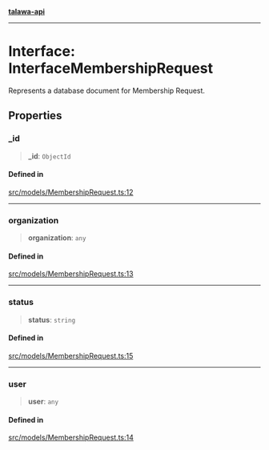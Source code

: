 [**talawa-api**](../../../README.md)

***

# Interface: InterfaceMembershipRequest

Represents a database document for Membership Request.

## Properties

### \_id

> **\_id**: `ObjectId`

#### Defined in

[src/models/MembershipRequest.ts:12](https://github.com/Suyash878/talawa-api/blob/b5a9d8b4a1ea678a3d6f5b710b3721f91a3052fc/src/models/MembershipRequest.ts#L12)

***

### organization

> **organization**: `any`

#### Defined in

[src/models/MembershipRequest.ts:13](https://github.com/Suyash878/talawa-api/blob/b5a9d8b4a1ea678a3d6f5b710b3721f91a3052fc/src/models/MembershipRequest.ts#L13)

***

### status

> **status**: `string`

#### Defined in

[src/models/MembershipRequest.ts:15](https://github.com/Suyash878/talawa-api/blob/b5a9d8b4a1ea678a3d6f5b710b3721f91a3052fc/src/models/MembershipRequest.ts#L15)

***

### user

> **user**: `any`

#### Defined in

[src/models/MembershipRequest.ts:14](https://github.com/Suyash878/talawa-api/blob/b5a9d8b4a1ea678a3d6f5b710b3721f91a3052fc/src/models/MembershipRequest.ts#L14)
